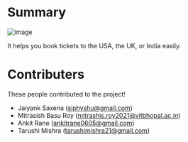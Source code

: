 # Summary

![image](https://user-images.githubusercontent.com/91012632/137630552-f9221e29-2117-48df-b8fe-541ab224dafe.png)

It helps you book tickets to the USA, the UK, or India easily.

# Contributers

These people contributed to the project!

 - Jaiyank Saxena (siphyshu@gmail.com)
 - Mitrasish Basu Roy (mitrashis.roy2021@vitbhopal.ac.in)
 - Ankit Rane (ankitrane0605@gmail.com)
 - Tarushi Mishra (tarushimishra21@gmail.com)
